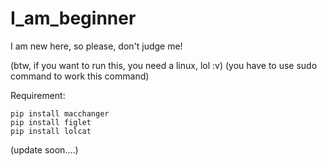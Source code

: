 # I_am_beginner
I am new here, so please, don't judge me!

(btw, if you want to run this, you need a linux, lol :v)
(you have to use sudo command to work this command)

Requirement:

    pip install macchanger
    pip install figlet
    pip install lolcat

(update soon....)
